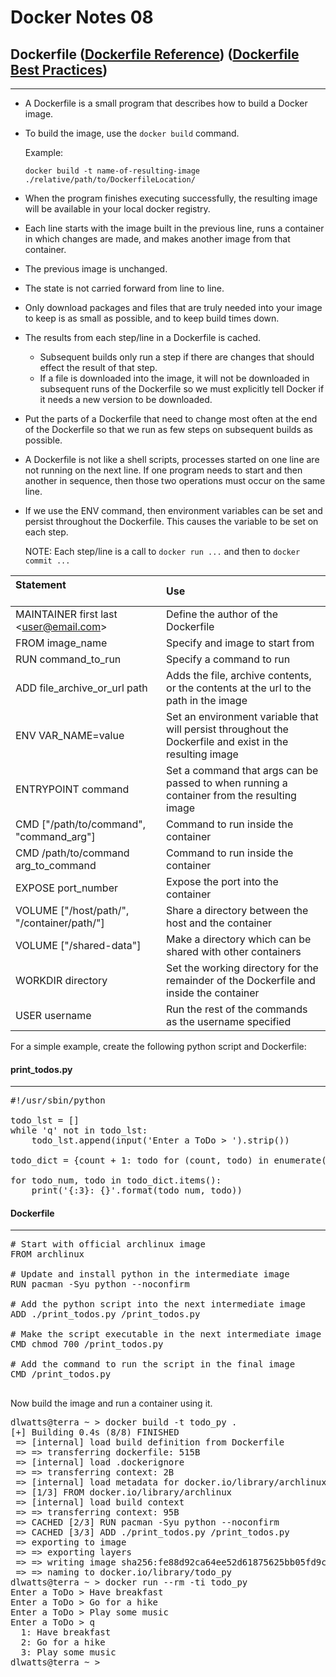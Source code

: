 # Docker Notes 08

## Dockerfile ([Dockerfile Reference](https://docs.docker.com/engine/reference/builder/)) ([Dockerfile Best Practices](https://docs.docker.com/develop/develop-images/dockerfile_best-practices/))

---

- A Dockerfile is a small program that describes how to build a Docker image.
- To build the image, use the `docker build` command.

  Example:

  `docker build -t name-of-resulting-image ./relative/path/to/DockerfileLocation/`

- When the program finishes executing successfully, the resulting image will be available
  in your local docker registry.
- Each line starts with the image built in the previous line, runs a container in which changes are
  made, and makes another image from that container.
- The previous image is unchanged.
- The state is not carried forward from line to line.
- Only download packages and files that are truly needed into your image to keep is as small as
  possible, and to keep build times down.
- The results from each step/line in a Dockerfile is cached.
  - Subsequent builds only run a step if there are changes that should effect the
    result of that step.
  - If a file is downloaded into the image, it will not be downloaded in subsequent runs of the
    Dockerfile so we must explicitly tell Docker if it needs a new version to be downloaded.
- Put the parts of a Dockerfile that need to change most often at the end of the Dockerfile so that
  we run as few steps on subsequent builds as possible.
- A Dockerfile is not like a shell scripts, processes started on one line are not running on the next
  line. If one program needs to start and then another in sequence, then those two operations must
  occur on the same line.
- If we use the ENV command, then environment variables can be set and persist throughout the
  Dockerfile. This causes the variable to be set on each step.

  NOTE: Each step/line is a call to `docker run ...` and then to `docker commit ...`

| Statement &nbsp; &nbsp; &nbsp; &nbsp; &nbsp; &nbsp; &nbsp; &nbsp; &nbsp; &nbsp; &nbsp; &nbsp; &nbsp; &nbsp; &nbsp; &nbsp; &nbsp; &nbsp; &nbsp; &nbsp; &nbsp; &nbsp; &nbsp; &nbsp; &nbsp; &nbsp; &nbsp; &nbsp; &nbsp; &nbsp; &nbsp; &nbsp; &nbsp; &nbsp; &nbsp; &nbsp; &nbsp; &nbsp; &nbsp; &nbsp; | Use                                                                                                      |
| :------------------------------------------------------------------------------------------------------------------------------------------------------------------------------------------------------------------------------------------------------------------------------------------------ | :------------------------------------------------------------------------------------------------------- |
| MAINTAINER first last \<user@email.com\>                                                                                                                                                                                                                                                          | Define the author of the Dockerfile                                                                      |
| FROM image_name                                                                                                                                                                                                                                                                                   | Specify and image to start from                                                                          |
| RUN command_to_run                                                                                                                                                                                                                                                                                | Specify a command to run                                                                                 |
| ADD file_archive_or_url path                                                                                                                                                                                                                                                                      | Adds the file, archive contents, or the contents at the url to the path in the image                     |
| ENV VAR_NAME=value                                                                                                                                                                                                                                                                                | Set an environment variable that will persist throughout the Dockerfile and exist in the resulting image |
| ENTRYPOINT command                                                                                                                                                                                                                                                                                | Set a command that args can be passed to when running a container from the resulting image               |
| CMD \["/path/to/command", "command_arg"\]                                                                                                                                                                                                                                                         | Command to run inside the container                                                                      |
| CMD /path/to/command arg_to_command                                                                                                                                                                                                                                                               | Command to run inside the container                                                                      |
| EXPOSE port_number                                                                                                                                                                                                                                                                                | Expose the port into the container                                                                       |
| VOLUME \["/host/path/", "/container/path/"\]                                                                                                                                                                                                                                                      | Share a directory between the host and the container                                                     |
| VOLUME \["/shared-data"\]                                                                                                                                                                                                                                                                         | Make a directory which can be shared with other containers                                               |
| WORKDIR directory                                                                                                                                                                                                                                                                                 | Set the working directory for the remainder of the Dockerfile and inside the container                   |
| USER username                                                                                                                                                                                                                                                                                     | Run the rest of the commands as the username specified                                                   |

For a simple example, create the following python script and Dockerfile:

#### print_todos.py

---

<pre>
#!/usr/sbin/python

todo_lst = []
while 'q' not in todo_lst:
    todo_lst.append(input('Enter a ToDo > ').strip())

todo_dict = {count + 1: todo for (count, todo) in enumerate(todo_lst) if todo != 'q'}

for todo_num, todo in todo_dict.items():
    print('{:3}: {}'.format(todo_num, todo))
</pre>

#### Dockerfile

---

<pre>
# Start with official archlinux image
FROM archlinux

# Update and install python in the intermediate image
RUN pacman -Syu python --noconfirm

# Add the python script into the next intermediate image
ADD ./print_todos.py /print_todos.py

# Make the script executable in the next intermediate image
CMD chmod 700 /print_todos.py

# Add the command to run the script in the final image
CMD /print_todos.py

</pre>

Now build the image and run a container using it.

<pre>
dlwatts@terra ~ > docker build -t todo_py .
[+] Building 0.4s (8/8) FINISHED                                                           docker:default
 => [internal] load build definition from Dockerfile                                                 0.1s
 => => transferring dockerfile: 515B                                                                 0.0s
 => [internal] load .dockerignore                                                                    0.1s
 => => transferring context: 2B                                                                      0.0s
 => [internal] load metadata for docker.io/library/archlinux:latest                                  0.0s
 => [1/3] FROM docker.io/library/archlinux                                                           0.0s
 => [internal] load build context                                                                    0.1s
 => => transferring context: 95B                                                                     0.0s
 => CACHED [2/3] RUN pacman -Syu python --noconfirm                                                  0.0s
 => CACHED [3/3] ADD ./print_todos.py /print_todos.py                                                0.0s
 => exporting to image                                                                               0.0s
 => => exporting layers                                                                              0.0s
 => => writing image sha256:fe88d92ca64ee52d61875625bb05fd9c34d4eba099c39d34ba20da774d793792         0.0s
 => => naming to docker.io/library/todo_py                                                           0.0s
dlwatts@terra ~ > docker run --rm -ti todo_py
Enter a ToDo > Have breakfast
Enter a ToDo > Go for a hike
Enter a ToDo > Play some music
Enter a ToDo > q
  1: Have breakfast
  2: Go for a hike
  3: Play some music
dlwatts@terra ~ >
</pre>

